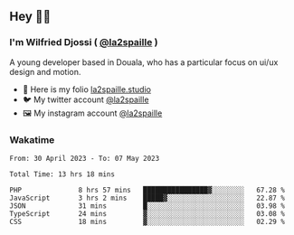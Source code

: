 ## Hey 👋🏾
### I'm Wilfried Djossi ( <a href="https://twitter.com/la2spaille/" target="_blank">@la2spaille</a> )
A young developer based in Douala, who has a particular focus on ui/ux design and motion.

- 🎨 Here is my folio [la2spaille.studio](https://la2spaille.studio/)
- 🐦 My twitter account [@la2spaille](https://twitter.com/la2spaille/)
- 🖼 My instagram account [@la2spaille](https://www.instagram.com/la2spaille/)

### Wakatime
<!--START_SECTION:waka-->

```text
From: 30 April 2023 - To: 07 May 2023

Total Time: 13 hrs 18 mins

PHP              8 hrs 57 mins   ████████████████▓░░░░░░░░   67.28 %
JavaScript       3 hrs 2 mins    █████▓░░░░░░░░░░░░░░░░░░░   22.87 %
JSON             31 mins         █░░░░░░░░░░░░░░░░░░░░░░░░   03.98 %
TypeScript       24 mins         ▓░░░░░░░░░░░░░░░░░░░░░░░░   03.08 %
CSS              18 mins         ▓░░░░░░░░░░░░░░░░░░░░░░░░   02.29 %
```

<!--END_SECTION:waka-->
<!--
**la2spaille/la2spaille** is a ✨ _special_ ✨ repository because its `README.md` (this file) appears on your GitHub profile.

Here are some ideas to get you started:

- 🔭 I’m currently working on ...
- 🌱 I’m currently learning ...
- 👯 I’m looking to collaborate on ...
- 🤔 I’m looking for help with ...
- 💬 Ask me about ...
- 📫 How to reach me: ...
- 😄 Pronouns: ...
- ⚡ Fun fact: ...
-->
